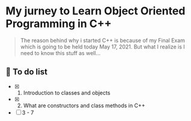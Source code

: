 # My jurney to Learn Object Oriented Programming in C++

> The reason behind why i started C++ is because of my Final Exam which is going to be held today May 17, 2021. But what I realize is I need to know this stuff as well...

## 📄 To do list

- [x] 1. Introduction to classes and objects
- [x] 2. What are constructors and class methods in C++
- [ ] 3 - 7

